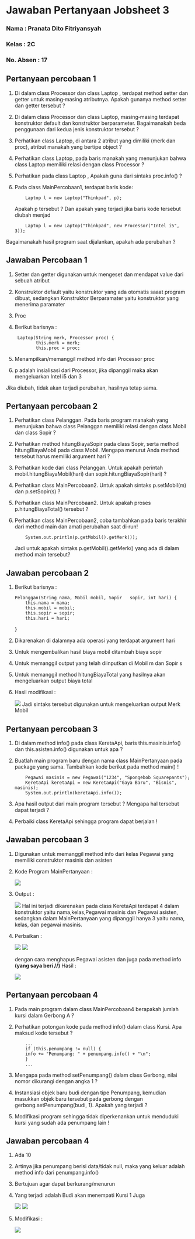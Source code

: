# Jawaban Pertanyaan Jobsheet 3

### Nama : Pranata Dito Fitriyansyah

### Kelas : 2C

### No. Absen : 17

## Pertanyaan percobaan 1

1.  Di dalam class Processor dan class Laptop , terdapat method setter dan getter untuk
    masing‑masing atributnya. Apakah gunanya method setter dan getter tersebut ?
2.  Di dalam class Processor dan class Laptop, masing‑masing terdapat konstruktor
    default dan konstruktor berparameter. Bagaimanakah beda penggunaan dari kedua jenis
    konstruktor tersebut ?
3.  Perhatikan class Laptop, di antara 2 atribut yang dimiliki (merk dan proc), atribut
    manakah yang bertipe object ?
4.  Perhatikan class Laptop, pada baris manakah yang menunjukan bahwa class Laptop
    memiliki relasi dengan class Processor ?
5.  Perhatikan pada class Laptop , Apakah guna dari sintaks proc.info() ?
6.  Pada class MainPercobaan1, terdapat baris kode:

            Laptop l = new Laptop("Thinkpad", p);

    Apakah p tersebut ?
    Dan apakah yang terjadi jika baris kode tersebut diubah menjad

            Laptop l = new Laptop("Thinkpad", new Processor("Intel i5", 3));

Bagaimanakah hasil program saat dijalankan, apakah ada perubahan ?

## Jawaban Percobaan 1

1.  Setter dan getter digunakan untuk mengeset dan mendapat value dari sebuah atribut
2.  Konstruktor default yaitu konstruktor yang ada otomatis saaat program dibuat, sedangkan Konstruktor Berparamater yaitu konstruktor yang menerima paramater
3.  Proc
4.  Berikut barisnya :

         Laptop(String merk, Processor proc) {
                this.merk = merk;
                this.proc = proc;

5.  Menampilkan/memanggil method info dari Processor proc
6.  p adalah insialisasi dari Processor, jika dipanggil maka akan mengeluarkan Intel i5 dan 3

Jika diubah, tidak akan terjadi perubahan, hasilnya tetap sama.

## Pertanyaan percobaan 2

1.  Perhatikan class Pelanggan. Pada baris program manakah yang menunjukan bahwa class
    Pelanggan memiliki relasi dengan class Mobil dan class Sopir ?
2.  Perhatikan method hitungBiayaSopir pada class Sopir, serta method
    hitungBiayaMobil pada class Mobil. Mengapa menurut Anda method tersebut harus
    memiliki argument hari ?
3.  Perhatikan kode dari class Pelanggan. Untuk apakah perintah
    mobil.hitungBiayaMobil(hari) dan sopir.hitungBiayaSopir(hari) ?
4.  Perhatikan class MainPercobaan2. Untuk apakah sintaks p.setMobil(m) dan
    p.setSopir(s) ?
5.  Perhatikan class MainPercobaan2. Untuk apakah proses p.hitungBiayaTotal()
    tersebut ?
6.  Perhatikan class MainPercobaan2, coba tambahkan pada baris terakhir dari method
    main dan amati perubahan saat di‑run!

            System.out.println(p.getMobil().getMerk());

    Jadi untuk apakah sintaks p.getMobil().getMerk() yang ada di dalam method
    main tersebut?

## Jawaban percobaan 2

1.  Berikut barisnya :

        Pelanggan(String nama, Mobil mobil, Sopir   sopir, int hari) {
            this.nama = nama;
            this.mobil = mobil;
            this.sopir = sopir;
            this.hari = hari;

    }

2.  Dikarenakan di dalamnya ada operasi yang terdapat argument hari
3.  Untuk mengembalikan hasil biaya mobil ditambah biaya sopir
4.  Untuk memanggil output yang telah diinputkan di Mobil m dan Sopir s
5.  Untuk memanggil method hitungBiayaTotal yang hasilnya akan mengeluarkan output biaya total
6.  Hasil modifikasi :

    <img src="percobaan2 (2).png">
    Jadi sintaks tersebut digunakan untuk mengeluarkan output Merk Mobil

## Pertanyaan percobaan 3

1.  Di dalam method info() pada class KeretaApi, baris this.masinis.info() dan this.asisten.info() digunakan untuk apa ?
2.  Buatlah main program baru dengan nama class MainPertanyaan pada package yang
    sama. Tambahkan kode berikut pada method main() !

            Pegawai masinis = new Pegawai("1234", "Spongebob Squarepants");
            KeretaApi keretaApi = new KeretaApi("Gaya Baru", "Bisnis", masinis);
            System.out.println(keretaApi.info());

3.  Apa hasil output dari main program tersebut ? Mengapa hal tersebut dapat terjadi ?
4.  Perbaiki class KeretaApi sehingga program dapat berjalan !

## Jawaban percobaan 3

1. Digunakan untuk memanggil method info dari kelas Pegawai yang memiliki construktor masinis dan asisten
2. Kode Program MainPertanyaan :

   <img src="percobaan3 (1).png">

3. Output :

   <img src="percobaan3 (2).png">
   Hal ini terjadi dikarenakan pada class KeretaApi terdapat 4 dalam konstruktor yaitu nama,kelas,Pegawai masinis dan Pegawai asisten, sedangkan dalam MainPertanyaan yang dipanggil hanya 3 yaitu nama, kelas, dan pegawai masinis.

4. Perbaikan :

   <img src="percobaan3 (4).png">

   <img src="percobaan3 (5).png">

   dengan cara menghapus Pegawai asisten dan juga pada method info <b>(yang saya beri //)</b>
   Hasil :

   <img src="percobaan3 (6).png">

## Pertanyaan percobaan 4

1.  Pada main program dalam class MainPercobaan4 berapakah jumlah kursi dalam
    Gerbong A ?
2.  Perhatikan potongan kode pada method info() dalam class Kursi. Apa maksud kode
    tersebut ?

            ...
            if (this.penumpang != null) {
            info += "Penumpang: " + penumpang.info() + "\n";
            }
            ...

3.  Mengapa pada method setPenumpang() dalam class Gerbong, nilai nomor dikurangi
    dengan angka 1 ?
4.  Instansiasi objek baru budi dengan tipe Penumpang, kemudian masukkan objek baru
    tersebut pada gerbong dengan gerbong.setPenumpang(budi, 1). Apakah yang terjadi ?
5.  Modifikasi program sehingga tidak diperkenankan untuk menduduki kursi yang sudah ada
    penumpang lain !

## Jawaban percobaan 4

1. Ada 10
2. Artinya jika penumpang berisi data/tidak null, maka yang keluar adalah method info dari penumpang.info()
3. Bertujuan agar dapat berkurang/menurun
4. Yang terjadi adalah Budi akan menempati Kursi 1 Juga

   <img src="percobaan4 (1).png">

   <img src="percobaan4 (2).png">

5. Modifikasi :

   <img src="percobaan4 (3).png">
